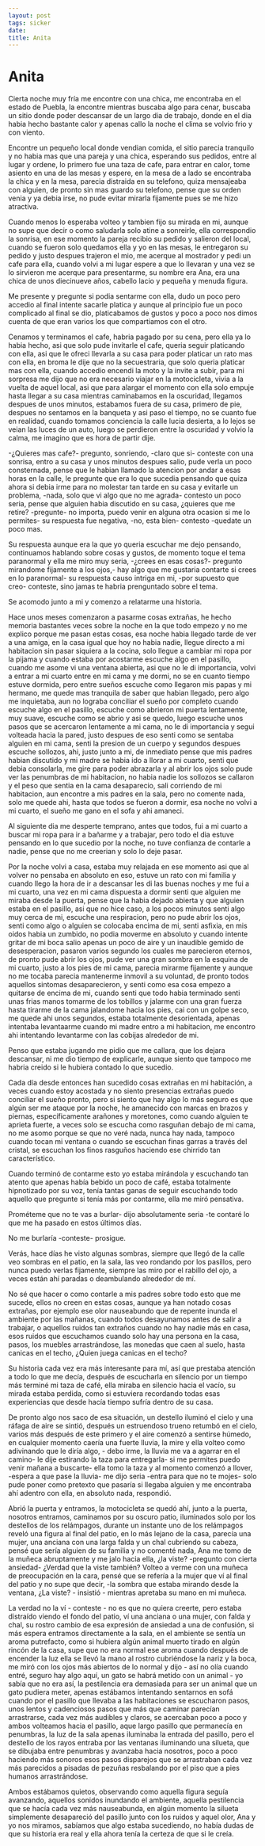 ```yaml
---
layout: post
tags: sicker
date:
title: Anita
---
```


# Anita

Cierta noche muy fría me encontre con una chica, me encontraba en el estado de Puebla, la encontre mientras buscaba algo para cenar, buscaba un sitio donde poder descansar de un largo dia de trabajo, donde en el dia habia hecho bastante calor y apenas callo la noche el clima se volvio frio y con viento.

Encontre un pequeño local donde vendian comida, el sitio parecia tranquilo y no habia mas que una pareja y una chica, esperando sus pedidos, entre al lugar y ordene, lo primero fue una taza de cafe, para entrar en calor, tome asiento en una de las mesas y espere, en la mesa de a lado se encontraba la chica y en la mesa, parecia distraida en su telefono, quiza mensajeaba con alguien, de pronto sin mas guardo su telefono, pense que su orden venia y ya debia irse, no pude evitar mirarla fijamente pues se me hizo atractiva.

Cuando menos lo esperaba volteo y tambien fijo su mirada en mi, aunque no supe que decir o como saludarla solo atine a sonreirle, ella correspondio la sonrisa, en ese momento la pareja recibio su pedido y salieron del local, cuando se fueron solo quedamos ella y yo en las mesas, le entregaron su pedido y justo despues trajeron el mio, me acerque al mostrador y pedi un cafe para ella, cuando volvi a mi lugar espere a que lo llevaran y una vez se lo sirvieron me acerque para presentarme, su nombre era Ana, era una chica de unos diecinueve años,
cabello lacio y pequeña y menuda figura.

Me presente y pregunte si podia sentarme con ella, dudo un poco pero accedio al final intente sacarle platica y aunque al principio fue un poco complicado al final se dio, platicabamos de gustos y poco a poco nos dimos cuenta de que eran varios los que compartiamos con el otro.

Cenamos y terminamos el cafe, habria pagado por su cena, pero ella ya lo habia hecho, asi que solo pude invitarle el cafe, queria seguir platicando con ella, asi que le ofreci llevarla a su casa para poder platicar un rato mas con ella, en broma le dije que no la secuestraria, que solo queria platicar mas con ella, cuando accedio encendi la moto y la invite a subir, para mi sorpresa me dijo que no era necesario viajar en la motocicleta, vivia a la vuelta de aquel local, asi que para alargar el momento con ella solo empuje hasta llegar a su casa mientras caminabamos en la oscuridad, llegamos despues de unos minutos, estabamos fuera de su casa, primero de pie, despues no sentamos en la banqueta y asi paso el tiempo, no se cuanto fue en realidad, cuando tomamos conciencia la calle lucia desierta, a lo lejos se veian las luces de un auto, luego se perdieron entre la oscuridad y volvio la calma, me imagino que es hora de partir dije.

-¿Quieres mas cafe?- pregunto, sonriendo, -claro que si- conteste con una sonrisa, entro a su casa y unos minutos despues salio, pude verla un poco consternada, pense que le habian llamado la atencion por andar a esas horas en la calle, le pregunte que era lo que sucedia pensando que
quiza ahora si debia irme para no molestar tan tarde en su casa y evitarle un problema, -nada, solo que vi algo que no me agrada- contesto un poco seria, pense que alguien habia discutido en su casa, ¿quieres que me retire? -pregunte- no importa, puedo venir en alguna otra ocasion
si me lo permites- su respuesta fue negativa, -no, esta bien- contesto -quedate un poco mas.

Su respuesta aunque era la que yo queria escuchar me dejo pensando, continuamos hablando sobre cosas y gustos, de momento toque el tema paranormal y ella me miro muy seria, -¿crees en esas cosas?- pregunto mirandome fijamente a los ojos,- hay algo que me gustaria contarte si crees en lo paranormal- su respuesta causo intriga en mi, -por supuesto que creo- conteste, sino jamas te habria prenguntado sobre el tema.

Se acomodo junto a mi y comenzo a relatarme una historia.

Hace unos meses comenzaron a pasarme cosas extrañas, he hecho memoria bastantes veces sobre la noche en la que todo empezo y no me explico porque me pasan estas cosas, esa noche habia llegado tarde de ver a una amiga, en la casa igual que hoy no habia nadie, llegue directo a mi habitacion sin pasar siquiera a la cocina, solo llegue a cambiar mi ropa por la pijama y cuando estaba por acostarme escuche algo en el pasillo, cuando me asome vi una ventana abierta, asi que no le di importancia, volvi a entrar a mi cuarto entre en mi cama y me dormi, no se en cuanto tiempo estuve dormida, pero entre sueños escuche como llegaron mis papas y mi hermano, me quede mas tranquila de saber que habian llegado, pero algo me inquietaba, aun no lograba conciliar el sueño por completo cuando escuche algo en el pasillo, escuche como abrieron mi puerta lentamente, muy suave, escuche como se abrio y asi se quedo, luego escuche unos pasos que se acercaron lentamente a mi cama, no le di importancia y segui volteada hacia la pared, justo despues de eso senti como se sentaba alguien en mi cama, senti la presion de un cuerpo y segundos despues escuche sollozos, ahi, justo junto a mi, de inmediato pense que mis padres habian discutido y mi madre se habia ido a llorar a mi cuarto, senti que debia consolarla, me gire para poder abrazarla y al abrir los ojos solo pude ver las
penumbras de mi habitacion, no habia nadie los sollozos se callaron y el peso que sentia en la cama desaparecio, sali corriendo de mi habitacion, aun encontre a mis padres en la sala, pero no comente nada, solo me quede ahi, hasta que todos se fueron a dormir, esa noche no volvi a mi cuarto, el sueño me gano en el sofa y ahi amaneci.

Al siguiente dia me desperte temprano, antes que todos, fui a mi cuarto a buscar mi ropa para ir a bañarme y a trabajar, pero todo el dia estuve pensando en lo que sucedio por la noche, no tuve confianza de contarle a nadie, pense que no me creerian y solo lo deje pasar.

Por la noche volvi a casa, estaba muy relajada en ese momento asi que al volver no pensaba en absoluto en eso, estuve un rato con mi familia y cuando llego la hora de  ir a descansar les di las buenas noches y me fui a mi cuarto, una vez en mi cama dispuesta a dormir senti que alguien me miraba desde la puerta, pense que la habia dejado abierta y que alguien estaba en el pasillo, asi que no hice caso, a los pocos minutos senti algo muy cerca de mi, escuche una respiracion, pero no pude abrir los ojos, senti como algo o alguien se colocaba encima de mi, senti asfixia, en mis oidos habia un zumbido, no podia moverme en absoluto y cuando intente gritar de mi boca salio apenas un poco de aire y un inaudible gemido de desesperacion, pasaron varios segundo los cuales me parecieron eternos, de pronto pude abrir los ojos, pude ver una gran sombra en la esquina de mi cuarto, justo a los pies de mi cama, parecia mirarme fijamente y aunque no me tocaba parecia mantenerme inmovil a su voluntad, de pronto todos aquellos sintomas desaparecieron, y senti como esa cosa empezo a quitarse de encima de mi, cuando senti que todo habia terminado senti unas frias manos tomarme de los tobillos y jalarme con una gran fuerza hasta tirarme de la cama jalandome hacia los pies, cai con un golpe seco, me quede ahi unos segundos, estaba totalmente desorientada, apenas intentaba levantaarme cuando mi madre entro a mi habitacion, me encontro ahi intentando levantarme con las cobijas alrededor de mi.

Penso que estaba jugando me pidio que me callara, que los dejara descansar, ni me dio tiempo de explicarle, aunque siento que tampoco me habria creido si le hubiera contado lo que sucedio.

Cada día desde entonces han sucedido cosas extrañas en mi habitación, a veces cuando estoy acostada y no siento presencias extrañas puedo conciliar el sueño pronto, pero si siento que hay algo lo más seguro es que algún ser me ataque por la noche, he amanecido con marcas en brazos y piernas, específicamente arañones y moretones, como cuando alguien te aprieta fuerte, a veces solo se escucha como rasguñan debajo de mi cama, no me asomo porque se que no veré nada, nunca hay nada, tampoco cuando tocan mi ventana o cuando se escuchan finas garras a través del cristal, se escuchan los finos rasguños haciendo ese chirrido tan característico.

Cuando terminó de contarme esto yo estaba mirándola y escuchando tan atento que apenas había bebido un poco de café, estaba totalmente hipnotizado por su voz, tenía tantas ganas de seguir escuchando todo aquello que pregunte si tenía más por contarme, ella me miró pensativa.

Prométeme que no te vas a burlar- dijo absolutamente seria -te contaré lo que me ha pasado en estos últimos días.

No me burlaría -conteste- prosigue.

Verás, hace días he visto algunas sombras, siempre que llegó de la calle veo sombras en el patio, en la sala, las veo rondando por los pasillos, pero nunca puedo verlas fijamente, siempre las miro por el rabillo del ojo, a veces están ahí paradas o deambulando alrededor de mí.

No sé que hacer o como contarle a mis padres sobre todo esto que me sucede, ellos no creen en estas cosas, aunque ya han notado cosas extrañas, por ejemplo ese olor nauseabundo que de repente inunda el ambiente por las mañanas, cuando todos desayunamos antes de salir a trabajar, o aquellos ruidos tan extraños cuando no hay nadie más en casa, esos ruidos que escuchamos cuando solo hay una persona en la casa, pasos, los muebles arrastrándose, las monedas que caen al suelo, hasta canicas en el techo, ¿Quien juega canicas en el techo?

Su historia cada vez era más interesante para mí, así que prestaba atención a todo lo que me decía, después de escucharla en silencio por un tiempo más terminé mi taza de café, ella miraba en silencio hacia el vacío, su mirada estaba perdida, como si estuviera recordando todas esas experiencias que desde hacía tiempo sufría dentro de su casa.

De pronto algo nos saco de esa situación, un destello iluminó el cielo y una ráfaga de aire se sintió, después un estruendoso trueno retumbó en el cielo, varios más después de este primero y el aire comenzó a sentirse húmedo, en cualquier momento caería una fuerte lluvia, la mire y ella volteo como adivinando que le diría algo, - debo irme, la lluvia me va a agarrar en el camino- le dije estirando la taza para entregarla- si me permites puedo venir mañana a buscarte- ella tomo la taza y al momento comenzó a llover, -espera a que pase la lluvia- me dijo seria -entra para que no te mojes- solo pude poner como pretexto que pasaría si llegaba alguien y me encontraba ahí adentro con ella, en absoluto nada, respondió.

Abrió la puerta y entramos, la motocicleta se quedó ahí, junto a la puerta, nosotros entramos, caminamos por su oscuro patio, iluminados solo por los destellos de los relámpagos, durante un instante uno de los relámpagos reveló una figura al final del patio, en lo más lejano de la casa, parecía una mujer, una anciana con una larga falda y un chal cubriendo su cabeza, pensé que sería alguien de su familia y no comenté nada, Ana me tomo de la muñeca abruptamente y me jalo hacia ella, ¿la viste? -pregunto con cierta ansiedad- ¿Verdad que la viste también? Volteo a verme con una muñeca de preocupación en la cara, pensé que se refería a la mujer que ví al final del patio y no supe que decir, -la sombra que estaba mirando desde la ventana, ¿La viste? - insistió - mientras apretaba su mano en mi muñeca.

La verdad no la ví - conteste - no es que no quiera creerte, pero estaba distraído viendo el fondo del patio, ví una anciana o una mujer, con falda y chal, su rostro cambio de esa expresión de ansiedad a una de confusión, si más espera entramos directamente a la sala, en el ambiente se sentía un aroma putrefacto, como si hubiera algún animal muerto tirado en algún rincón de la casa, supe que no era normal ese aroma cuando después de encender la luz ella se llevó la mano al rostro cubriéndose la nariz y la boca, me miró con los ojos más abiertos de lo normal y dijo - así no olía cuando entré, seguro hay algo aquí, un gato se habrá metido con un animal - yo sabía que no era así, la pestilencia era demasiada para ser un animal que un gato pudiera meter, apenas estábamos intentando sentarnos en sofá cuando por el pasillo que llevaba a las habitaciones se escucharon pasos, unos lentos y cadenciosos pasos que más que caminar parecían arrastrarse, cada vez más audibles y claros, se acercaban poco a poco y ambos volteamos hacia el pasillo, aque largo pasillo que permanecía en penumbras, la luz de la sala apenas iluminaba la entrada del pasillo, pero el destello de los rayos entraba por las ventanas iluminando una silueta, que se dibujaba entre penumbras y avanzaba hacia nosotros, poco a poco haciendo más sonoros esos pasos disparejos que se arrastraban cada vez más parecidos a pisadas de pezuñas resbalando por el piso que a pies humanos arrastrándose.

Ambos estábamos quietos, observando como aquella figura seguía avanzando, aquellos sonidos inundando el ambiente, aquella pestilencia que se hacía cada vez más nauseabunda, en algún momento la silueta simplemente desapareció del pasillo junto con los ruidos y aquel olor, Ana y yo nos miramos, sabíamos que algo estaba sucediendo, no había dudas de que su historia era real y ella ahora tenía la certeza de que si le creía.
